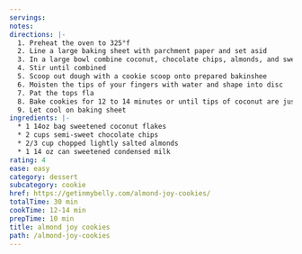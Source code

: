 ```yaml
---
servings:
notes:
directions: |-
  1. Preheat the oven to 325°f
  2. Line a large baking sheet with parchment paper and set asid
  3. In a large bowl combine coconut, chocolate chips, almonds, and sweetened condensed milk
  4. Stir until combined
  5. Scoop out dough with a cookie scoop onto prepared bakinshee
  6. Moisten the tips of your fingers with water and shape into disc
  7. Pat the tops fla
  8. Bake cookies for 12 to 14 minutes or until tips of coconut are just starting to turn golden brow
  9. Let cool on baking sheet
ingredients: |-
  * 1 14oz bag sweetened coconut flakes
  * 2 cups semi-sweet chocolate chips
  * 2/3 cup chopped lightly salted almonds
  * 1 14 oz can sweetened condensed milk
rating: 4
ease: easy
category: dessert
subcategory: cookie
href: https://getinmybelly.com/almond-joy-cookies/
totalTime: 30 min
cookTime: 12-14 min
prepTime: 10 min
title: almond joy cookies
path: /almond-joy-cookies
---
```

